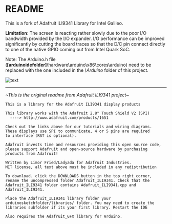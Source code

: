 README
======

This is a fork of Adafruit ILI9341 Library for Intel Galileo.

**Limitation**: The screen is reacting rather slowly due to the poor I/O bandwidth provided by the I/O expander. 
	    I/O performance can be improved significantly by cutting the board traces so that the D/C pin connect directly to one of the native GPIO coming out from Intel Quark SoC.
	    
Note: The Arduino.h file (**[arduinoidefolder]**\hardware\arduino\x86\cores\arduino) need to be replaced with the one included in the *\Arduino* folder of this project. 

![text](http://i1266.photobucket.com/albums/jj531/wallace1zq/th_20140627_100348_zpsf47351c3.jpg)

---
*~This is the original readme from Adafruit ILI9341 project~*

```
This is a library for the Adafruit ILI9341 display products

This library works with the Adafruit 2.8" Touch Shield V2 (SPI)
  ----> http://www.adafruit.com/products/1651
 
Check out the links above for our tutorials and wiring diagrams.
These displays use SPI to communicate, 4 or 5 pins are required
to interface (RST is optional).

Adafruit invests time and resources providing this open source code,
please support Adafruit and open-source hardware by purchasing
products from Adafruit!

Written by Limor Fried/Ladyada for Adafruit Industries.
MIT license, all text above must be included in any redistribution

To download. click the DOWNLOADS button in the top right corner, rename the uncompressed folder Adafruit_ILI9341. Check that the Adafruit_ILI9341 folder contains Adafruit_ILI9341.cpp and Adafruit_ILI9341.

Place the Adafruit_ILI9341 library folder your arduinosketchfolder/libraries/ folder. You may need to create the libraries subfolder if its your first library. Restart the IDE

Also requires the Adafruit_GFX library for Arduino.
```
